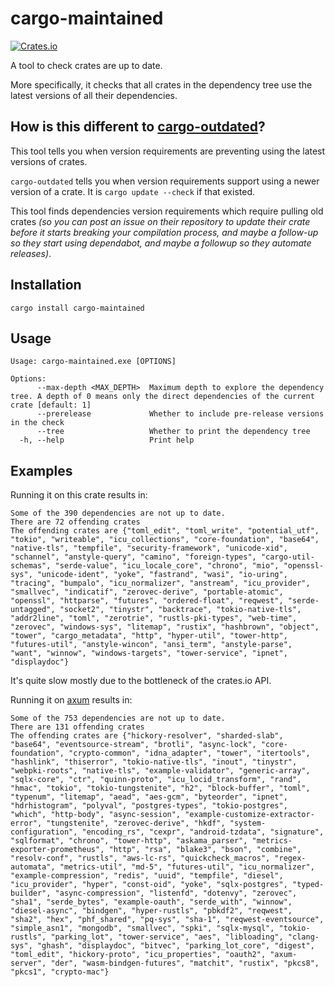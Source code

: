 # cargo-maintained

[![Crates.io](https://img.shields.io/crates/v/cargo-maintained)](https://crates.io/crates/cargo-maintained)

A tool to check crates are up to date.

More specifically, it checks that all crates in the dependency tree use the latest versions of all their dependencies.

## How is this different to [cargo-outdated](https://crates.io/crates/cargo-outdated)?

This tool tells you when version requirements are preventing using the latest versions of crates.

`cargo-outdated` tells you when version requirements support using a newer version of a crate. It is `cargo update --check` if that existed.

This tool finds dependencies version requirements which require pulling old crates *(so you can post an issue on their repository to update their crate before it starts breaking your compilation process, and maybe a follow-up so they start using dependabot, and maybe a followup so they automate releases)*.


## Installation

```text
cargo install cargo-maintained
```

## Usage

```text
Usage: cargo-maintained.exe [OPTIONS]

Options:
      --max-depth <MAX_DEPTH>  Maximum depth to explore the dependency tree. A depth of 0 means only the direct dependencies of the current crate [default: 1]
      --prerelease             Whether to include pre-release versions in the check
      --tree                   Whether to print the dependency tree
  -h, --help                   Print help
```

## Examples

Running it on this crate results in:

```text
Some of the 390 dependencies are not up to date.
There are 72 offending crates
The offending crates are {"toml_edit", "toml_write", "potential_utf", "tokio", "writeable", "icu_collections", "core-foundation", "base64", "native-tls", "tempfile", "security-framework", "unicode-xid", "schannel", "anstyle-query", "camino", "foreign-types", "cargo-util-schemas", "serde-value", "icu_locale_core", "chrono", "mio", "openssl-sys", "unicode-ident", "yoke", "fastrand", "wasi", "io-uring", "tracing", "bumpalo", "icu_normalizer", "anstream", "icu_provider", "smallvec", "indicatif", "zerovec-derive", "portable-atomic", "openssl", "httparse", "futures", "ordered-float", "reqwest", "serde-untagged", "socket2", "tinystr", "backtrace", "tokio-native-tls", "addr2line", "toml", "zerotrie", "rustls-pki-types", "web-time", "zerovec", "windows-sys", "litemap", "rustix", "hashbrown", "object", "tower", "cargo_metadata", "http", "hyper-util", "tower-http", "futures-util", "anstyle-wincon", "ansi_term", "anstyle-parse", "want", "winnow", "windows-targets", "tower-service", "ipnet", "displaydoc"}
```

It's quite slow mostly due to the bottleneck of the crates.io API.

Running it on [axum](https://github.com/tokio-rs/axum) results in:

```text
Some of the 753 dependencies are not up to date.
There are 131 offending crates
The offending crates are {"hickory-resolver", "sharded-slab", "base64", "eventsource-stream", "brotli", "async-lock", "core-foundation", "crypto-common", "idna_adapter", "tower", "itertools", "hashlink", "thiserror", "tokio-native-tls", "inout", "tinystr", "webpki-roots", "native-tls", "example-validator", "generic-array", "sqlx-core", "ctr", "quinn-proto", "icu_locid_transform", "rand", "hmac", "tokio", "tokio-tungstenite", "h2", "block-buffer", "toml", "typenum", "litemap", "aead", "aes-gcm", "byteorder", "ipnet", "hdrhistogram", "polyval", "postgres-types", "tokio-postgres", "which", "http-body", "async-session", "example-customize-extractor-error", "tungstenite", "zerovec-derive", "hkdf", "system-configuration", "encoding_rs", "cexpr", "android-tzdata", "signature", "sqlformat", "chrono", "tower-http", "askama_parser", "metrics-exporter-prometheus", "http", "rsa", "blake3", "bson", "combine", "resolv-conf", "rustls", "aws-lc-rs", "quickcheck_macros", "regex-automata", "metrics-util", "md-5", "futures-util", "icu_normalizer", "example-compression", "redis", "uuid", "tempfile", "diesel", "icu_provider", "hyper", "const-oid", "yoke", "sqlx-postgres", "typed-builder", "async-compression", "listenfd", "dotenvy", "zerovec", "sha1", "serde_bytes", "example-oauth", "serde_with", "winnow", "diesel-async", "bindgen", "hyper-rustls", "pbkdf2", "reqwest", "sha2", "hex", "phf_shared", "pq-sys", "sha-1", "reqwest-eventsource", "simple_asn1", "mongodb", "smallvec", "spki", "sqlx-mysql", "tokio-rustls", "parking_lot", "tower-service", "aes", "libloading", "clang-sys", "ghash", "displaydoc", "bitvec", "parking_lot_core", "digest", "toml_edit", "hickory-proto", "icu_properties", "oauth2", "axum-server", "der", "wasm-bindgen-futures", "matchit", "rustix", "pkcs8", "pkcs1", "crypto-mac"}
```
